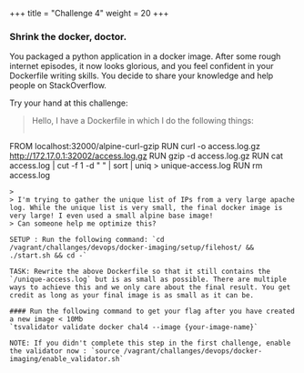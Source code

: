 +++
title = "Challenge 4"
weight = 20
+++

### Shrink the docker, doctor.

You packaged a python application in a docker image. After some rough internet episodes, it now looks glorious, and you feel confident in your Dockerfile writing skills. You decide to share your knowledge and help people on StackOverflow.

Try your hand at this challenge:


> Hello, I have a Dockerfile in which I do the following things:
>
> ```Docker
FROM localhost:32000/alpine-curl-gzip
RUN curl -o access.log.gz http://172.17.0.1:32002/access.log.gz
RUN gzip -d access.log.gz
RUN cat access.log | cut -f 1 -d " " | sort | uniq > unique-access.log
RUN rm access.log
```
>
> I'm trying to gather the unique list of IPs from a very large apache log. While the unique list is very small, the final docker image is very large! I even used a small alpine base image!
> Can someone help me optimize this?

SETUP : Run the following command: `cd /vagrant/challanges/devops/docker-imaging/setup/filehost/ && ./start.sh && cd -`

TASK: Rewrite the above Dockerfile so that it still contains the `/unique-access.log` but is as small as possible. There are multiple ways to achieve this and we only care about the final result. You get credit as long as your final image is as small as it can be.

#### Run the following command to get your flag after you have created a new image < 10Mb
`tsvalidator validate docker chal4 --image {your-image-name}`

NOTE: If you didn't complete this step in the first challenge, enable the validator now : `source /vagrant/challanges/devops/docker-imaging/enable_validator.sh`
